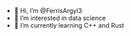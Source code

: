 - 👋 Hi, I’m @FerrisArgyl3
- 👀 I’m interested in data science
- 🌱 I’m currently learning C++ and Rust

<!---
FerrisArgyl3/FerrisArgyl3 is a ✨ special ✨ repository because its `README.md` (this file) appears on your GitHub profile.
You can click the Preview link to take a look at your changes.
--->
